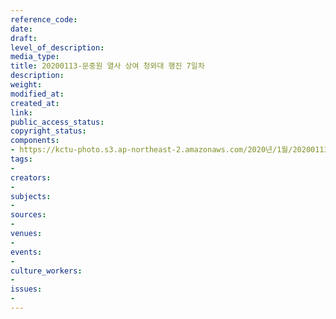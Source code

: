 ```yaml
---
reference_code: 
date: 
draft: 
level_of_description: 
media_type: 
title: 20200113-문중원 열사 상여 청와대 행진 7일차
description: 
weight: 
modified_at: 
created_at: 
link: 
public_access_status: 
copyright_status: 
components:
- https://kctu-photo.s3.ap-northeast-2.amazonaws.com/2020년/1월/20200113-문중원+열사+상여+청와대+행진+7일차/2_CTU4248.jpg
tags:
- 
creators:
- 
subjects:
- 
sources:
- 
venues:
- 
events:
- 
culture_workers:
- 
issues:
- 
---
```

